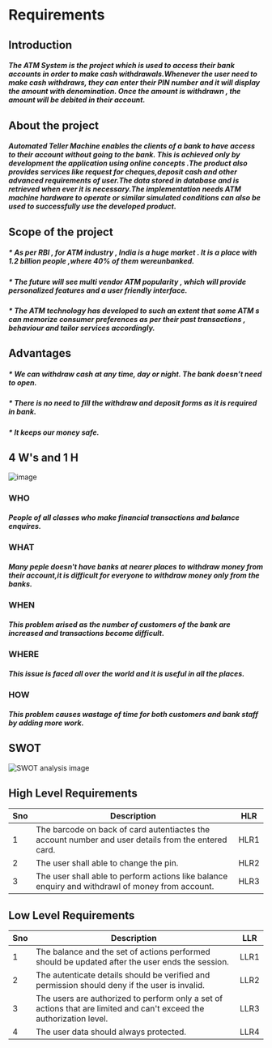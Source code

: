 # Requirements
  ## Introduction
  ##### The ATM System is the project which is used to access their bank accounts in order to make cash withdrawals.Whenever the user need to make cash withdraws, they can enter  their PIN number and it will display the amount with denomination. Once the amount is withdrawn , the amount will be debited in their account.
## About the project
  ##### Automated Teller Machine enables the clients of a bank to have access to their account without going to the bank. This is achieved only by development the application using online concepts .The product also provides services like request for cheques,deposit cash and other advanced requirements of user.The data stored in database and is retrieved when ever it is necessary.The implementation needs ATM machine hardware to operate or similar simulated conditions can also be used to successfully use the developed product.
   ## Scope of the project
  ##### * As per RBI , for ATM industry , India is a huge market . It is a place with 1.2 billion people ,where 40% of them wereunbanked.
  ##### * The future will see multi vendor ATM popularity , which will provide personalized features and a user friendly interface.
  ##### * The ATM technology has developed to such an extent that some ATM s can memorize consumer preferences as per their past transactions , behaviour and tailor services accordingly.
   ## Advantages
   ##### * We can withdraw cash at any time, day or night. The bank doesn’t need to open.
   ##### * There is no need to fill the withdraw and deposit forms as it is required in bank.
   ##### * It keeps our money safe.
   ## 4 W's and 1 H
   ![image](https://www.workfront.com/sites/default/files/images/articles/2018-07/Blog_Project-Management-101.png)
   
   ### WHO
   ##### People of all classes who make financial transactions and balance enquires.
   ### WHAT
   ##### Many peple doesn't have banks at nearer places to withdraw money from their account,it is difficult for everyone to withdraw money only from the banks.
   ### WHEN
   ##### This problem arised as the number of customers of the bank are increased and transactions become difficult.
   ### WHERE
   ##### This issue is faced all over the world and it is useful in all the places.
   ### HOW
   ##### This problem causes wastage of time for both customers and bank staff by adding more work.
   ## SWOT
   ![SWOT analysis image](http://www.assignmentpoint.com/wp-content/uploads/2015/06/swot.jpg?9a70b6)
   ## High Level Requirements
   Sno|Description|HLR
   ---|-----------|---
   1|The barcode on back of card autentiactes the account number and user details from the entered card.|HLR1
   2|The user shall able to change the pin.|HLR2
   3|The user shall able to perform actions like balance enquiry and withdrawl of money from account.|HLR3
   ## Low Level Requirements
   Sno|Description|LLR
   ---|------------|---
   1|The balance and the set of actions performed should be updated after the user ends the session.|LLR1
   2|The autenticate details should be verified and permission should deny if the user is invalid.|LLR2
   3|The users are authorized to perform only a set of actions that are limited and can't exceed the authorization level.|LLR3
   4|The user data should always protected.|LLR4
                       
